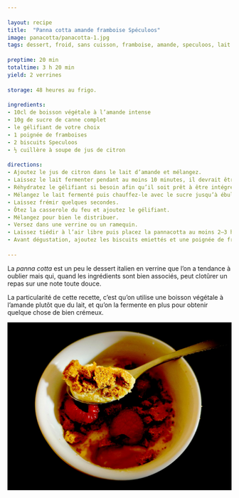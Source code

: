 ```yaml
---

layout: recipe
title:  "Panna cotta amande framboise Spéculoos"
image: panacotta/panacotta-1.jpg
tags: dessert, froid, sans cuisson, framboise, amande, speculoos, lait fermenté

preptime: 20 min
totaltime: 3 h 20 min
yield: 2 verrines

storage: 48 heures au frigo.

ingredients:
- 10cl de boisson végétale à l’amande intense
- 10g de sucre de canne complet
- le gélifiant de votre choix
- 1 poignée de framboises
- 2 biscuits Speculoos 
- ½ cuillère à soupe de jus de citron 

directions:
- Ajoutez le jus de citron dans le lait d’amande et mélangez.
- Laissez le lait fermenter pendant au moins 10 minutes, il devrait être bien épaissi et avoir la consistance d'une crème après le temps imparti.
- Réhydratez le gélifiant si besoin afin qu’il soit prêt à être intégré à la préparation une fois celle-ci chaude.
- Mélangez le lait fermenté puis chauffez-le avec le sucre jusqu’à ébullition. 
- Laissez frémir quelques secondes. 
- Ôtez la casserole du feu et ajoutez le gélifiant.
- Mélangez pour bien le distribuer. 
- Versez dans une verrine ou un ramequin.
- Laissez tiédir à l’air libre puis placez la pannacotta au moins 2–3 heures au réfrigérateur pour qu’elle prenne. 
- Avant dégustation, ajoutez les biscuits emiettés et une poignée de framboises.  

---
```


La <i lang="it">panna cotta</i> est un peu le dessert italien en verrine que l’on a tendance à oublier mais qui, quand les ingrédients sont bien associés, peut clotûrer un repas sur une note toute douce.

La particularité de cette recette, c’est qu’on utilise une boisson végétale à l’amande plutôt que du lait, et qu’on la fermente en plus pour obtenir quelque chose de bien crémeux.

![Le biscuit Spéculoos amène du croquant, c’est toujours mieux de varier les textures pour rendre le dessert plus intéressant](../images/panacotta/panacotta-2.jpg)